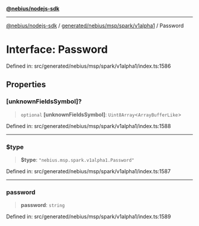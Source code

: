 [**@nebius/nodejs-sdk**](../../../../../../README.md)

---

[@nebius/nodejs-sdk](../../../../../../README.md) / [generated/nebius/msp/spark/v1alpha1](../README.md) / Password

# Interface: Password

Defined in: src/generated/nebius/msp/spark/v1alpha1/index.ts:1586

## Properties

### \[unknownFieldsSymbol\]?

> `optional` **\[unknownFieldsSymbol\]**: `Uint8Array`\<`ArrayBufferLike`\>

Defined in: src/generated/nebius/msp/spark/v1alpha1/index.ts:1588

---

### $type

> **$type**: `"nebius.msp.spark.v1alpha1.Password"`

Defined in: src/generated/nebius/msp/spark/v1alpha1/index.ts:1587

---

### password

> **password**: `string`

Defined in: src/generated/nebius/msp/spark/v1alpha1/index.ts:1589
